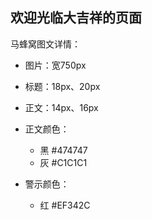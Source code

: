 ## 欢迎光临大吉祥的页面

马蜂窝图文详情：

* 图片：宽750px
* 标题：18px、20px
* 正文：14px、16px

* 正文颜色：
    * 黑 #474747
    * 灰 #C1C1C1

* 警示颜色：
    * 红 #EF342C
